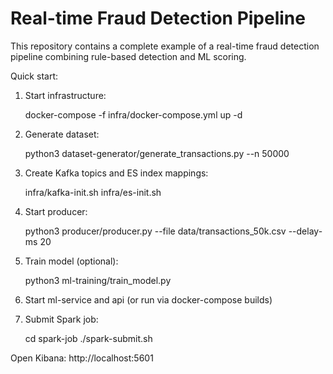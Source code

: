 # Real-time Fraud Detection Pipeline

This repository contains a complete example of a real-time fraud detection pipeline combining rule-based detection and ML scoring.

Quick start:

1. Start infrastructure:

   docker-compose -f infra/docker-compose.yml up -d

2. Generate dataset:

   python3 dataset-generator/generate_transactions.py --n 50000

3. Create Kafka topics and ES index mappings:

   infra/kafka-init.sh
   infra/es-init.sh

4. Start producer:

   python3 producer/producer.py --file data/transactions_50k.csv --delay-ms 20

5. Train model (optional):

   python3 ml-training/train_model.py

6. Start ml-service and api (or run via docker-compose builds)

7. Submit Spark job:

   cd spark-job
   ./spark-submit.sh

Open Kibana: http://localhost:5601
